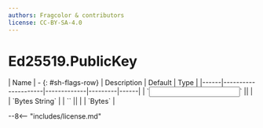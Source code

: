 ```yaml
---
authors: Fragcolor & contributors
license: CC-BY-SA-4.0
---
```



# Ed25519.PublicKey

<div class="sh-parameters" markdown="1">
| Name | - {: #sh-flags-row} | Description | Default | Type |
|------|---------------------|-------------|---------|------|
| `<input>` || | | `Bytes String` |
| `<output>` || | | `Bytes` |

</div>



--8<-- "includes/license.md"

